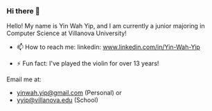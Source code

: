 ### Hi there 👋

Hello! My name is Yin Wah Yip, and I am currently a junior majoring in Computer Science at Villanova University!


- 📫 How to reach me: 
linkedin: 
www.linkedin.com/in/Yin-Wah-Yip

- ⚡ Fun fact: I've played the violin for over 13 years!


Email me at:
- yinwah.yip@gmail.com (Personal)
or
- yyip@villanova.edu (School)




